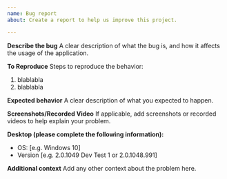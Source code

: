 ```yaml
---
name: Bug report
about: Create a report to help us improve this project.

---
```


**Describe the bug**
A clear description of what the bug is, and how it affects the usage of the application.

**To Reproduce**
Steps to reproduce the behavior:
1. blablabla
2. blablabla

**Expected behavior**
A clear description of what you expected to happen.

**Screenshots/Recorded Video**
If applicable, add screenshots or recorded videos to help explain your problem.

**Desktop (please complete the following information):**
 - OS: [e.g. Windows 10]
 - Version [e.g. 2.0.1049 Dev Test 1 or 2.0.1048.991]

**Additional context**
Add any other context about the problem here.
